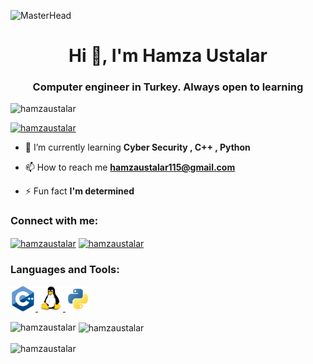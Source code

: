 ![MasterHead](https://images.hitpaw.com/topics/photo-tips/pixel-art.jpg)
<h1 align="center">Hi 👋, I'm Hamza Ustalar</h1>
<h3 align="center">Computer engineer in Turkey. Always open to learning</h3>

<p align="left"> <img src="https://komarev.com/ghpvc/?username=hamzaustalar&label=Profile%20views&color=0e75b6&style=flat" alt="hamzaustalar" /> </p>

<p align="left"> <a href="https://github.com/ryo-ma/github-profile-trophy"><img src="https://github-profile-trophy.vercel.app/?username=hamzaustalar" alt="hamzaustalar" /></a> </p>

- 🌱 I’m currently learning **Cyber Security , C++ , Python**

- 📫 How to reach me **hamzaustalar115@gmail.com**

- ⚡ Fun fact **I'm determined**

<h3 align="left">Connect with me:</h3>
<p align="left">
<a href="https://instagram.com/hamzaustalar" target="blank"><img align="center" src="https://raw.githubusercontent.com/rahuldkjain/github-profile-readme-generator/master/src/images/icons/Social/instagram.svg" alt="hamzaustalar" height="30" width="40" /></a>
<a href="https://discord.gg/hamzaustalar" target="blank"><img align="center" src="https://raw.githubusercontent.com/rahuldkjain/github-profile-readme-generator/master/src/images/icons/Social/discord.svg" alt="hamzaustalar" height="30" width="40" /></a>
</p>

<h3 align="left">Languages and Tools:</h3>
<p align="left"> <a href="https://www.w3schools.com/cpp/" target="_blank" rel="noreferrer"> <img src="https://raw.githubusercontent.com/devicons/devicon/master/icons/cplusplus/cplusplus-original.svg" alt="cplusplus" width="40" height="40"/> </a> <a href="https://www.linux.org/" target="_blank" rel="noreferrer"> <img src="https://raw.githubusercontent.com/devicons/devicon/master/icons/linux/linux-original.svg" alt="linux" width="40" height="40"/> </a> <a href="https://www.python.org" target="_blank" rel="noreferrer"> <img src="https://raw.githubusercontent.com/devicons/devicon/master/icons/python/python-original.svg" alt="python" width="40" height="40"/> </a> </p>

<p><img align="left" src="https://github-readme-stats.vercel.app/api/top-langs?username=hamzaustalar&show_icons=true&locale=en&layout=compact" alt="hamzaustalar" /></p>

<p>&nbsp;<img align="center" src="https://github-readme-stats.vercel.app/api?username=hamzaustalar&show_icons=true&locale=en" alt="hamzaustalar" /></p>

<p><img align="center" src="https://github-readme-streak-stats.herokuapp.com/?user=hamzaustalar&" alt="hamzaustalar" /></p>
